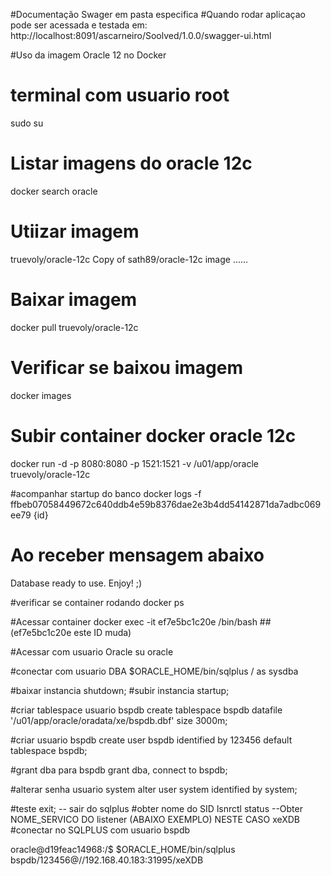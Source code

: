 #Documentação Swager em pasta especifica
#Quando rodar aplicaçao pode ser acessada e testada em: http://localhost:8091/ascarneiro/Soolved/1.0.0/swagger-ui.html



#Uso da imagem Oracle 12 no Docker
# terminal com usuario root
sudo su

# Listar imagens do oracle 12c
docker search oracle

# Utiizar imagem
truevoly/oracle-12c                   Copy of sath89/oracle-12c image ......

# Baixar imagem
docker pull truevoly/oracle-12c

# Verificar se baixou imagem
docker images

# Subir container docker oracle 12c
docker run -d -p 8080:8080 -p 1521:1521 -v /u01/app/oracle truevoly/oracle-12c

#acompanhar startup do banco
docker logs -f ffbeb07058449672c640ddb4e59b8376dae2e3b4dd54142871da7adbc069ee79 {id}

# Ao receber mensagem abaixo
Database ready to use. Enjoy! ;)

#verificar se container rodando
docker ps

#Acessar container
docker exec -it ef7e5bc1c20e /bin/bash ##(ef7e5bc1c20e este ID muda)

#Acessar com usuario Oracle
su oracle

#conectar com usuario DBA
$ORACLE_HOME/bin/sqlplus / as sysdba

#baixar instancia
shutdown; 
#subir instancia
startup;

#criar tablespace usuario bspdb
create tablespace bspdb datafile '/u01/app/oracle/oradata/xe/bspdb.dbf' size 3000m;

#criar usuario bspdb
create user bspdb identified by 123456 default tablespace bspdb;

#grant dba para bspdb
grant dba, connect to bspdb;

#alterar senha usuario system
alter user system identified by system;  

#teste
exit;  -- sair do sqlplus
#obter nome do SID
lsnrctl status --Obter NOME_SERVICO DO listener (ABAIXO EXEMPLO) NESTE CASO xeXDB
#conectar no SQLPLUS com usuario bspdb

oracle@d19feac14968:/$ $ORACLE_HOME/bin/sqlplus bspdb/123456@//192.168.40.183:31995/xeXDB 



